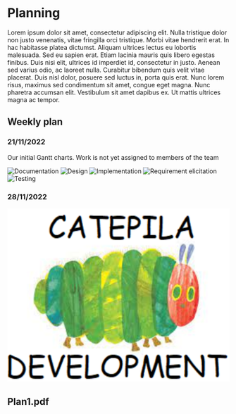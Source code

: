 # Planning

Lorem ipsum dolor sit amet, consectetur adipiscing elit. Nulla tristique dolor non justo venenatis, vitae fringilla orci tristique. Morbi vitae hendrerit erat. In hac habitasse platea dictumst. Aliquam ultrices lectus eu lobortis malesuada. Sed eu sapien erat. Etiam lacinia mauris quis libero egestas finibus. Duis nisi elit, ultrices id imperdiet id, consectetur in justo. Aenean sed varius odio, ac laoreet nulla. Curabitur bibendum quis velit vitae placerat. Duis nisl dolor, posuere sed luctus in, porta quis erat. Nunc lorem risus, maximus sed condimentum sit amet, congue eget magna. Nunc pharetra accumsan elit. Vestibulum sit amet dapibus ex. Ut mattis ultrices magna ac tempor. 

## Weekly plan

### 21/11/2022

Our initial Gantt charts. Work is not yet assigned to members of the team

![Documentation](img/2022-11-21/documentation.png)
![Design](img/2022-11-21/design.png)
![Implementation](img/2022-11-21/implementation.png)
![Requirement elicitation](img/2022-11-21/req.png)
![Testing](img/2022-11-21/testing)

### 28/11/2022

![Gantt Chart](img/CATEPILA_DEVELOPMENT.png)

## Plan1.pdf

<object data="../pdf/Plan1.pdf" type="application/pdf" width="100%" height="500">
</object>